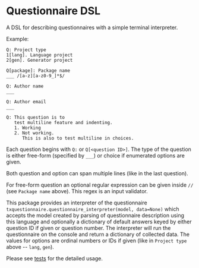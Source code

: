 # Questionnaire DSL

A DSL for describing questionnaires with a simple terminal interpreter.

Example:
```
Q: Project type
1[lang]. Language project
2[gen]. Generator project

Q[package]: Package name
___ /[a-z][a-z0-9_]*$/

Q: Author name
___

Q: Author email
___

Q: This question is to
   test multiline feature and indenting.
   1. Working
   2. Not working.
      This is also to test multiline in choices.
```

Each question begins with `Q:` or `Q[<question ID>]`. The type of the question
is either free-form (specified by `___`) or choice if enumerated options are given.

Both question and option can span multiple lines (like in the last question).

For free-form question an optional regular expression can be given inside `//`
(see `Package name` above). This regex is an input validator.

This package provides an interpreter of the questionnaire
`txquestionnaire.questionnaire_interpreter(model, data=None)` which accepts the
model created by parsing of questionnaire description using this language and
optionally a dictionary of default answers keyed by either question ID if given
or question number. The interpreter will run the questionnaire on the console
and return a dictionary of collected data. The values for options are ordinal
numbers or IDs if given (like in `Project type` above -- `lang`, `gen`).

Please see
[tests](https://github.com/textX/textx-lang-questionnaire/tree/master/tests) for
the detailed usage.
